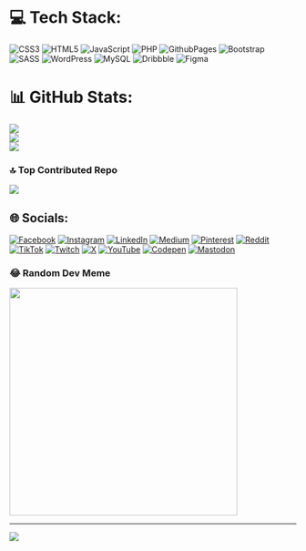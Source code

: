 # 💻 Tech Stack:
![CSS3](https://img.shields.io/badge/css3-%231572B6.svg?style=for-the-badge&logo=css3&logoColor=white) ![HTML5](https://img.shields.io/badge/html5-%23E34F26.svg?style=for-the-badge&logo=html5&logoColor=white) ![JavaScript](https://img.shields.io/badge/javascript-%23323330.svg?style=for-the-badge&logo=javascript&logoColor=%23F7DF1E) ![PHP](https://img.shields.io/badge/php-%23777BB4.svg?style=for-the-badge&logo=php&logoColor=white) ![GithubPages](https://img.shields.io/badge/github%20pages-121013?style=for-the-badge&logo=github&logoColor=white) ![Bootstrap](https://img.shields.io/badge/bootstrap-%238511FA.svg?style=for-the-badge&logo=bootstrap&logoColor=white) ![SASS](https://img.shields.io/badge/SASS-hotpink.svg?style=for-the-badge&logo=SASS&logoColor=white) ![WordPress](https://img.shields.io/badge/WordPress-%23117AC9.svg?style=for-the-badge&logo=WordPress&logoColor=white) ![MySQL](https://img.shields.io/badge/mysql-4479A1.svg?style=for-the-badge&logo=mysql&logoColor=white) ![Dribbble](https://img.shields.io/badge/Dribbble-EA4C89?style=for-the-badge&logo=dribbble&logoColor=white) ![Figma](https://img.shields.io/badge/figma-%23F24E1E.svg?style=for-the-badge&logo=figma&logoColor=white)
# 📊 GitHub Stats:
![](https://github-readme-stats.vercel.app/api?username=ridhwanahsan&theme=dark&hide_border=false&include_all_commits=false&count_private=false)<br/>
![](https://github-readme-streak-stats.herokuapp.com/?user=ridhwanahsan&theme=dark&hide_border=false)<br/>
![](https://github-readme-stats.vercel.app/api/top-langs/?username=ridhwanahsan&theme=dark&hide_border=false&include_all_commits=false&count_private=false&layout=compact)

### 🔝 Top Contributed Repo
![](https://github-contributor-stats.vercel.app/api?username=ridhwanahsan&limit=5&theme=dark&combine_all_yearly_contributions=true)

## 🌐 Socials:
[![Facebook](https://img.shields.io/badge/Facebook-%231877F2.svg?logo=Facebook&logoColor=white)](https://facebook.com/ridhwanahsan) [![Instagram](https://img.shields.io/badge/Instagram-%23E4405F.svg?logo=Instagram&logoColor=white)](https://instagram.com/ridhwanahsaan) [![LinkedIn](https://img.shields.io/badge/LinkedIn-%230077B5.svg?logo=linkedin&logoColor=white)](https://linkedin.com/in/ridhwanahsan) [![Medium](https://img.shields.io/badge/Medium-12100E?logo=medium&logoColor=white)](https://medium.com/@ridhwanahsan) [![Pinterest](https://img.shields.io/badge/Pinterest-%23E60023.svg?logo=Pinterest&logoColor=white)](https://pinterest.com/ridhwanahsan) [![Reddit](https://img.shields.io/badge/Reddit-%23FF4500.svg?logo=Reddit&logoColor=white)](https://reddit.com/user/ridhwanahsan) [![TikTok](https://img.shields.io/badge/TikTok-%23000000.svg?logo=TikTok&logoColor=white)](https://tiktok.com/@ridhwanahsan) [![Twitch](https://img.shields.io/badge/Twitch-%239146FF.svg?logo=Twitch&logoColor=white)](https://twitch.tv/ridhwanahsan) [![X](https://img.shields.io/badge/X-black.svg?logo=X&logoColor=white)](https://x.com/@ridhwanahsan) [![YouTube](https://img.shields.io/badge/YouTube-%23FF0000.svg?logo=YouTube&logoColor=white)](https://youtube.com/@ridhwanahsan) [![Codepen](https://img.shields.io/badge/Codepen-000000?style=for-the-badge&logo=codepen&logoColor=white)](https://codepen.io/ridhwanahsan) [![Mastodon](https://img.shields.io/badge/-MASTODON-%232B90D9?style=for-the-badge&logo=mastodon&logoColor=white)](https://mastodon.social/@ridhwanahsan) 



### 😂 Random Dev Meme
<img src='https://memer-new.vercel.app/' style="height: 400px;"/>

---
[![](https://visitcount.itsvg.in/api?id=ridhwanahsan&icon=0&color=0)](https://visitcount.itsvg.in)

<!-- Proudly created with GPRM ( https://gprm.itsvg.in ) -->
